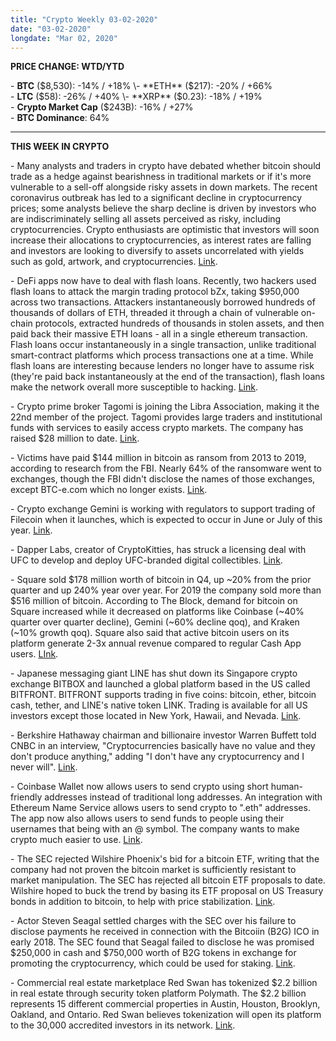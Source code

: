 ```yaml
---
title: "Crypto Weekly 03-02-2020"
date: "03-02-2020"
longdate: "Mar 02, 2020"
---
```


**PRICE CHANGE: WTD/YTD**

\- **BTC** ($8,530): -14% / +18%  
\- **ETH** ($217): -20% / +66%  
\- **LTC** ($58): -26% / +40%  
\- **XRP** ($0.23): -18% / +19%  
\- **Crypto Market Cap** ($243B): -16% / +27%  
\- **BTC Dominance**: 64%



---

**THIS WEEK IN CRYPTO**

\- Many analysts and traders in crypto have debated whether bitcoin should trade as a hedge against bearishness in traditional markets or if it's more vulnerable to a sell-off alongside risky assets in down markets. The recent coronavirus outbreak has led to a significant decline in cryptocurrency prices; some analysts believe the sharp decline is driven by investors who are indiscriminately selling all assets perceived as risky, including cryptocurrencies. Crypto enthusiasts are optimistic that investors will soon increase their allocations to cryptocurrencies, as interest rates are falling and investors are looking to diversify to assets uncorrelated with yields such as gold, artwork, and cryptocurrencies. [Link](https://www.coindesk.com/as-fed-contemplates-coronavirus-prompted-easing-bitcoin-traders-bet-on-halving).   
  
\- DeFi apps now have to deal with flash loans. Recently, two hackers used flash loans to attack the margin trading protocol bZx, taking $950,000 across two transactions. Attackers instantaneously borrowed hundreds of thousands of dollars of ETH, threaded it through a chain of vulnerable on-chain protocols, extracted hundreds of thousands in stolen assets, and then paid back their massive ETH loans - all in a single ethereum transaction. Flash loans occur instantaneously in a single transaction, unlike traditional smart-contract platforms which process transactions one at a time. While flash loans are interesting because lenders no longer have to assume risk (they're paid back instantaneously at the end of the transaction), flash loans make the network overall more susceptible to hacking. [Link](https://www.coindesk.com/the-defi-flash-loan-attack-that-changed-everything).   
  
\- Crypto prime broker Tagomi is joining the Libra Association, making it the 22nd member of the project. Tagomi provides large traders and institutional funds with services to easily access crypto markets. The company has raised $28 million to date. [Link](https://techcrunch.com/2020/02/26/libra-tagomi/).   
  
\- Victims have paid $144 million in bitcoin as ransom from 2013 to 2019, according to research from the FBI. Nearly 64% of the ransomware went to exchanges, though the FBI didn't disclose the names of those exchanges, except BTC-e.com which no longer exists. [Link](https://www.theblockcrypto.com/post/57174/victims-have-paid-144m-in-bitcoin-as-ransom-over-last-six-years-says-fbi-agent).   
  
\- Crypto exchange Gemini is working with regulators to support trading of Filecoin when it launches, which is expected to occur in June or July of this year. [Link](https://www.theblockcrypto.com/linked/56906/crypto-exchange-gemini-is-working-with-regulators-to-list-filecoin).   
  
\- Dapper Labs, creator of CryptoKitties, has struck a licensing deal with UFC to develop and deploy UFC-branded digital collectibles. [Link](https://www.prnewswire.com/news-releases/dapper-labs-partners-with-ufc-to-bring-new-digital-collectibles-to-fans-on-blockchain-301010246.html).   
  
\- Square sold $178 million worth of bitcoin in Q4, up ~20% from the prior quarter and up 240% year over year. For 2019 the company sold more than $516 million of bitcoin. According to The Block, demand for bitcoin on Square increased while it decreased on platforms like Coinbase (~40% quarter over quarter decline), Gemini (~60% decline qoq), and Kraken (~10% growth qoq). Square also said that active bitcoin users on its platform generate 2-3x annual revenue compared to regular Cash App users. [LInk](https://www.theblockcrypto.com/post/57083/square-sold-over-half-a-billion-worth-of-bitcoin-in-2019-and-outpaced-broader-crypto-exchange-volume-growth-in-4q).   
  
\- Japanese messaging giant LINE has shut down its Singapore crypto exchange BITBOX and launched a global platform based in the US called BITFRONT. BITFRONT supports trading in five coins: bitcoin, ether, bitcoin cash, tether, and LINE's native token LINK. Trading is available for all US investors except those located in New York, Hawaii, and Nevada. [Link](https://www.theblockcrypto.com/post/57265/messaging-giant-line-shuts-down-singapore-crypto-exchange-launches-a-global-platform-based-in-the-us).   
  
\- Berkshire Hathaway chairman and billionaire investor Warren Buffett told CNBC in an interview, "Cryptocurrencies basically have no value and they don't produce anything," adding "I don't have any cryptocurrency and I never will". [Link](https://twitter.com/cnbc/status/1231939235139268611?s=21).   
  
\- Coinbase Wallet now allows users to send crypto using short human-friendly addresses instead of traditional long addresses. An integration with Ethereum Name Service allows users to send crypto to ".eth" addresses. The app now also allows users to send funds to people using their usernames that being with an @ symbol. The company wants to make crypto much easier to use. [Link](https://www.theblockcrypto.com/linked/56999/coinbase-wallet-now-allows-users-to-send-crypto-using-eth-addresses).   
  
\- The SEC rejected Wilshire Phoenix's bid for a bitcoin ETF, writing that the company had not proven the bitcoin market is sufficiently resistant to market manipulation. The SEC has rejected all bitcoin ETF proposals to date. Wilshire hoped to buck the trend by basing its ETF proposal on US Treasury bonds in addition to bitcoin, to help with price stabilization. [Link](https://www.coindesk.com/sec-rejects-latest-bitcoin-etf-bid).   
  
\- Actor Steven Seagal settled charges with the SEC over his failure to disclose payments he received in connection with the Bitcoiin (B2G) ICO in early 2018. The SEC found that Seagal failed to disclose he was promised $250,000 in cash and $750,000 worth of B2G tokens in exchange for promoting the cryptocurrency, which could be used for staking. [Link](https://www.theblockcrypto.com/linked/57185/actor-steven-seagal-settles-charges-with-sec-related-to-bitcoiin-ico).   
  
\- Commercial real estate marketplace Red Swan has tokenized $2.2 billion in real estate through security token platform Polymath. The $2.2 billion represents 15 different commercial properties in Austin, Houston, Brooklyn, Oakland, and Ontario. Red Swan believes tokenization will open its platform to the 30,000 accredited investors in its network. [Link](https://www.coindesk.com/startup-tokenizes-2-2b-in-commercial-real-estate-through-polymath).